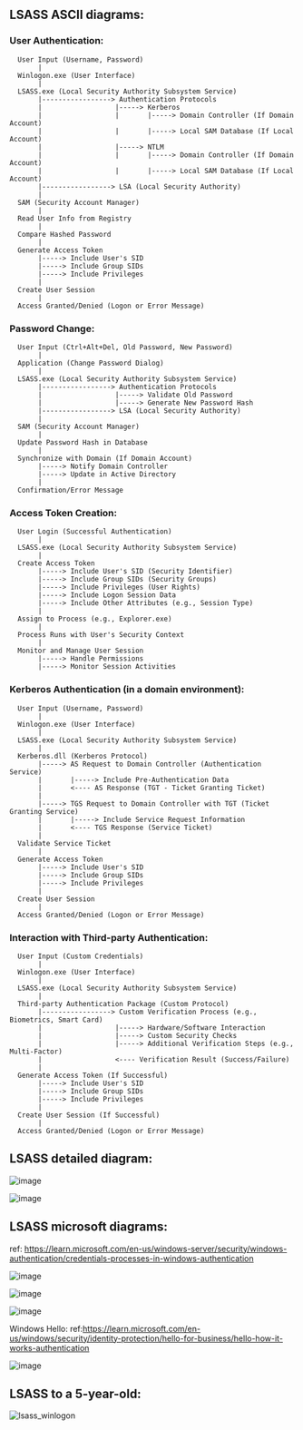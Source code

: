 
## LSASS ASCII diagrams:

### User Authentication:

```
  User Input (Username, Password)
       |
  Winlogon.exe (User Interface)
       |
  LSASS.exe (Local Security Authority Subsystem Service)
       |-----------------> Authentication Protocols
       |                  |-----> Kerberos
       |                  |       |-----> Domain Controller (If Domain Account)
       |                  |       |-----> Local SAM Database (If Local Account)
       |                  |-----> NTLM
       |                  |       |-----> Domain Controller (If Domain Account)
       |                  |       |-----> Local SAM Database (If Local Account)
       |-----------------> LSA (Local Security Authority)
       |
  SAM (Security Account Manager)
       |
  Read User Info from Registry
       |
  Compare Hashed Password
       |
  Generate Access Token
       |-----> Include User's SID
       |-----> Include Group SIDs
       |-----> Include Privileges
       |
  Create User Session
       |
  Access Granted/Denied (Logon or Error Message)

```

### Password Change:

```
  User Input (Ctrl+Alt+Del, Old Password, New Password)
       |
  Application (Change Password Dialog)
       |
  LSASS.exe (Local Security Authority Subsystem Service)
       |-----------------> Authentication Protocols
       |                  |-----> Validate Old Password
       |                  |-----> Generate New Password Hash
       |-----------------> LSA (Local Security Authority)
       |
  SAM (Security Account Manager)
       |
  Update Password Hash in Database
       |
  Synchronize with Domain (If Domain Account)
       |-----> Notify Domain Controller
       |-----> Update in Active Directory
       |
  Confirmation/Error Message

```

### Access Token Creation:

```
  User Login (Successful Authentication)
       |
  LSASS.exe (Local Security Authority Subsystem Service)
       |
  Create Access Token
       |-----> Include User's SID (Security Identifier)
       |-----> Include Group SIDs (Security Groups)
       |-----> Include Privileges (User Rights)
       |-----> Include Logon Session Data
       |-----> Include Other Attributes (e.g., Session Type)
       |
  Assign to Process (e.g., Explorer.exe)
       |
  Process Runs with User's Security Context
       |
  Monitor and Manage User Session
       |-----> Handle Permissions
       |-----> Monitor Session Activities
```

### Kerberos Authentication (in a domain environment):

```
  User Input (Username, Password)
       |
  Winlogon.exe (User Interface)
       |
  LSASS.exe (Local Security Authority Subsystem Service)
       |
  Kerberos.dll (Kerberos Protocol)
       |-----> AS Request to Domain Controller (Authentication Service)
       |       |-----> Include Pre-Authentication Data
       |       <---- AS Response (TGT - Ticket Granting Ticket)
       |
       |-----> TGS Request to Domain Controller with TGT (Ticket Granting Service)
       |       |-----> Include Service Request Information
       |       <---- TGS Response (Service Ticket)
       |
  Validate Service Ticket
       |
  Generate Access Token
       |-----> Include User's SID
       |-----> Include Group SIDs
       |-----> Include Privileges
       |
  Create User Session
       |
  Access Granted/Denied (Logon or Error Message)
```

### Interaction with Third-party Authentication:

```
  User Input (Custom Credentials)
       |
  Winlogon.exe (User Interface)
       |
  LSASS.exe (Local Security Authority Subsystem Service)
       |
  Third-party Authentication Package (Custom Protocol)
       |-----------------> Custom Verification Process (e.g., Biometrics, Smart Card)
       |                  |-----> Hardware/Software Interaction
       |                  |-----> Custom Security Checks
       |                  |-----> Additional Verification Steps (e.g., Multi-Factor)
       |                  <---- Verification Result (Success/Failure)
       |
  Generate Access Token (If Successful)
       |-----> Include User's SID
       |-----> Include Group SIDs
       |-----> Include Privileges
       |
  Create User Session (If Successful)
       |
  Access Granted/Denied (Logon or Error Message)
```

## LSASS detailed diagram:

![image](https://github.com/mthcht/Windows-Learning-Diagrams/assets/75267080/e05b92e6-d3f0-4b41-9567-9a01c7e3dce2)

![image](https://github.com/mthcht/Windows-Learning-Diagrams/assets/75267080/2b12ae1d-335d-4ae4-904d-bddf2db1fede)

## LSASS microsoft diagrams:

ref: https://learn.microsoft.com/en-us/windows-server/security/windows-authentication/credentials-processes-in-windows-authentication

![image](https://github.com/mthcht/Windows-Learning-Diagrams/assets/75267080/b11e4faa-22ef-4556-867f-9c1b80d708fa)

![image](https://github.com/mthcht/Windows-Learning-Diagrams/assets/75267080/a1978a1f-37ff-4092-95fb-f54e8f7d177c)

![image](https://github.com/mthcht/Windows-Learning-Diagrams/assets/75267080/ee0dc0b7-223b-48f6-a52f-e9cc7d3a5b69)

Windows Hello:
ref:https://learn.microsoft.com/en-us/windows/security/identity-protection/hello-for-business/hello-how-it-works-authentication

![image](https://github.com/mthcht/Windows-Learning-Diagrams/assets/75267080/b6e6770b-4b6d-49b5-9efe-c11fd47f0fb1)


## LSASS to a 5-year-old:
![lsass_winlogon](https://github.com/mthcht/Windows-Learning-Diagrams/assets/75267080/5decfb34-122b-4b63-b2e7-4214df16744c)
